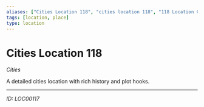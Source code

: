 ```yaml
---
aliases: ["Cities Location 118", "cities location 118", "118 Location Cities"]
tags: [location, place]
type: location
---
```


# Cities Location 118

*Cities*

A detailed cities location with rich history and plot hooks.

---
*ID: LOC00117*